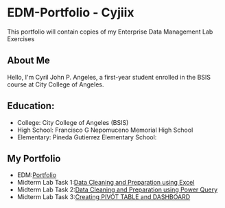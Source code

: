 

# EDM-Portfolio - Cyjiix
This portfolio will contain copies of my Enterprise Data Management Lab Exercises 
## About Me
Hello, I'm Cyril John P. Angeles, a first-year student enrolled in the BSIS course at City College of Angeles. 
## Education:
- College: City College of Angeles (BSIS)
- High School: Francisco G Nepomuceno Memorial High School
- Elementary: Pineda Gutierrez Elementary School:

## My Portfolio
- EDM:[Portfolio](https://cyjiix29.github.io/EDM-V3/)
- Midterm Lab Task 1:[Data Cleaning and Preparation using Excel](https://cyjiix29.github.io/Midterm-Task-1---Data-Cleaning-and-Preparation-using-Excel/)
- Midterm Lab Task 2:[Data Cleaning and Preparation using Power Query](https://cyjiix29.github.io/Midterm-Task-2/)
- Midterm Lab Task 3:[Creating PIVOT TABLE and DASHBOARD](https://cyjiix29.github.io/Midterm-Task-3/)
